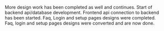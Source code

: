 More design work has been completed as well and continues.
Start of backend api/database development.
Frontend api connection to backend has been started.
Faq, Login and setup pages designs were completed.
Faq, login and setup pages designs were converted and are now done.
